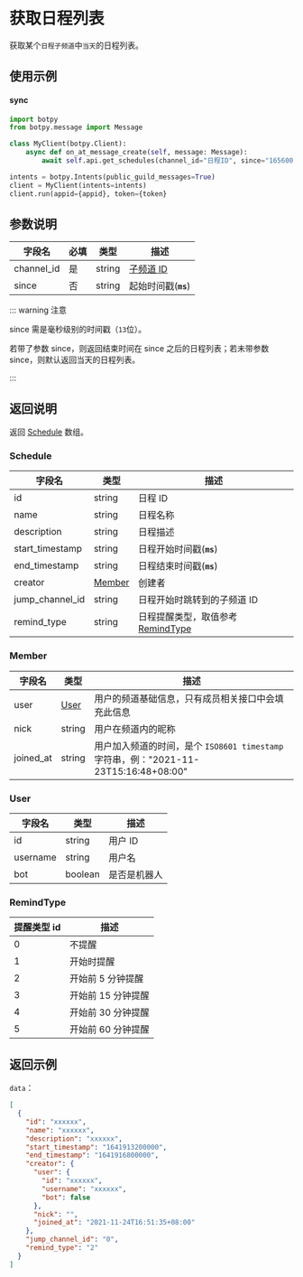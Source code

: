 # 获取日程列表 

获取某个`日程子频道`中`当天`的日程列表。

## 使用示例

#### sync

```python
import botpy
from botpy.message import Message

class MyClient(botpy.Client):
    async def on_at_message_create(self, message: Message):
        await self.api.get_schedules(channel_id="日程ID", since="1656008891145")

intents = botpy.Intents(public_guild_messages=True)
client = MyClient(intents=intents)
client.run(appid={appid}, token={token}
```

## 参数说明

| 字段名    | 必填 | 类型   | 描述                             |
| --------- | ---- | ------ | -------------------------------- |
| channel_id | 是   | string | [子频道 ID](../../model/channel.md) |
| since     | 否   | string | 起始时间戳(**`ms`**)             |

::: warning 注意

since 需是毫秒级别的时间戳（`13`位）。

若带了参数 since，则返回结束时间在 since 之后的日程列表；若未带参数 since，则默认返回当天的日程列表。

:::

## 返回说明

返回 [Schedule](#schedule) 数组。

### Schedule

| 字段名          | 类型              | 描述                                            |
| --------------- | ----------------- | ----------------------------------------------- |
| id              | string            | 日程 ID                                         |
| name            | string            | 日程名称                                        |
| description     | string            | 日程描述                                        |
| start_timestamp | string            | 日程开始时间戳(**`ms`**)                        |
| end_timestamp   | string            | 日程结束时间戳(**`ms`**)                        |
| creator         | [Member](#member) | 创建者                                          |
| jump_channel_id | string            | 日程开始时跳转到的子频道 ID                     |
| remind_type     | string            | 日程提醒类型，取值参考[RemindType](#remindtype) |

### Member

| 字段名    | 类型          | 描述                                                                                 |
| --------- | ------------- | ------------------------------------------------------------------------------------ |
| user      | [User](#user) | 用户的频道基础信息，只有成员相关接口中会填充此信息                                   |
| nick      | string        | 用户在频道内的昵称                                                                   |
| joined_at | string        | 用户加入频道的时间，是个 `ISO8601 timestamp` 字符串，例："2021-11-23T15:16:48+08:00" |

### User

| 字段名   | 类型    | 描述         |
| -------- | ------- | ------------ |
| id       | string  | 用户 ID      |
| username | string  | 用户名       |
| bot      | boolean | 是否是机器人 |

### RemindType

| 提醒类型 id | 描述               |
| ----------- | ------------------ |
| 0           | 不提醒             |
| 1           | 开始时提醒         |
| 2           | 开始前 5 分钟提醒  |
| 3           | 开始前 15 分钟提醒 |
| 4           | 开始前 30 分钟提醒 |
| 5           | 开始前 60 分钟提醒 |

## 返回示例

`data`：

```json
[
  {
    "id": "xxxxxx",
    "name": "xxxxxx",
    "description": "xxxxxx",
    "start_timestamp": "1641913200000",
    "end_timestamp": "1641916800000",
    "creator": {
      "user": {
        "id": "xxxxxx",
        "username": "xxxxxx",
        "bot": false
      },
      "nick": "",
      "joined_at": "2021-11-24T16:51:35+08:00"
    },
    "jump_channel_id": "0",
    "remind_type": "2"
  }
]
```
